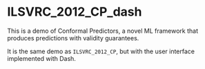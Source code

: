 # ILSVRC_2012_CP_dash

This is a demo of Conformal Predictors, a novel ML framework that produces predictions with validity guarantees.

It is the same demo as `ILSVRC_2012_CP`, but with the user interface implemented with Dash.
